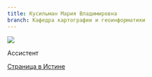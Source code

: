 ```yaml
---
title: Кусильман Мария Владимировна
branch: Кафедра картографии и геоинформатики
---
```


![](~/assets/images/kmv.jpg)

Ассистент

[Страница в Истине](https://istina.msu.ru/workers/1207371)
